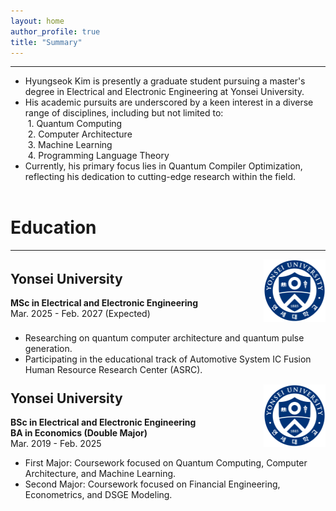 ```yaml
---
layout: home
author_profile: true
title: "Summary"
---
```


---

- Hyungseok Kim is presently a graduate student pursuing a master's degree in Electrical and Electronic Engineering at Yonsei University.
- His academic pursuits are underscored by a keen interest in a diverse range of disciplines, including but not limited to:
<br/>&nbsp;1. Quantum Computing
<br/>&nbsp;2. Computer Architecture
<br/>&nbsp;3. Machine Learning
<br/>&nbsp;4. Programming Language Theory
- Currently, his primary focus lies in Quantum Compiler Optimization, reflecting his dedication to cutting-edge research within the field.


<h1 style="margin-top: 2em;">Education</h1>

---

<div style="display: flex; align-items: center;">
  <div style="width: 80%; padding-right: 10px;">
    <h2 style="margin-top: 0.5em;">
      Yonsei University <a href="https://www.yonsei.ac.kr/sites/en_sc/index.do" target="_blank"><i class="fa fa-house" title="Website"></i></a>
    </h2>
    <b>MSc in Electrical and Electronic Engineering</b>
    <br>Mar. 2025 - Feb. 2027 (Expected)
  </div>
  <div style="width: 20%;">
    <img src="/assets/images/logo_yonsei.png" alt="Yonsei University" width="100" height="100"/>
  </div>
</div>

- Researching on quantum computer architecture and quantum pulse generation.
- Participating in the educational track of Automotive System IC Fusion Human Resource Research Center (ASRC). <a href="http://asrc.yonsei.ac.kr/index.php" target="_blank"><i class="fa fa-link" title="Website"></i></a>



<div style="display: flex; align-items: center;">
  <div style="width: 80%; padding-right: 10px;">
    <h2 style="margin-top: 0.5em;">
      Yonsei University <a href="https://www.yonsei.ac.kr/sites/en_sc/index.do" target="_blank"><i class="fa fa-house" title="Website"></i></a>
    </h2>
    <b>BSc in Electrical and Electronic Engineering</b>
    <br><b>BA in Economics (Double Major)</b>
    <br>Mar. 2019 - Feb. 2025
  </div>
  <div style="width: 20%;">
    <img src="/assets/images/logo_yonsei.png" alt="Yonsei University" width="100" height="100"/>
  </div>
</div>

- First Major: Coursework focused on Quantum Computing, Computer Architecture, and Machine Learning.
- Second Major: Coursework focused on Financial Engineering, Econometrics, and DSGE Modeling.